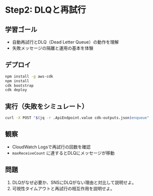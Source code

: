 
# Step2: DLQと再試行

## 学習ゴール
- 自動再試行とDLQ（Dead Letter Queue）の動作を理解
- 失敗メッセージの隔離と運用の基本を体験

## デプロイ
```bash
npm install -g aws-cdk
npm install
cdk bootstrap
cdk deploy
```

## 実行（失敗をシミュレート）
```bash
curl -X POST "$(jq -r .ApiEndpoint.value cdk-outputs.json)enqueue"       -H "Content-Type: application/json"       -d '{"imageUrl":"https://example.com/fail.jpg","fail":true}'
```

## 観察
- CloudWatch Logsで再試行の回数を確認
- `maxReceiveCount` に達するとDLQにメッセージが移動

## 問題
1. DLQがなぜ必要か、SNSにDLQがない理由と対比して説明せよ。
2. 可視性タイムアウトと再試行の相互作用を説明せよ。
